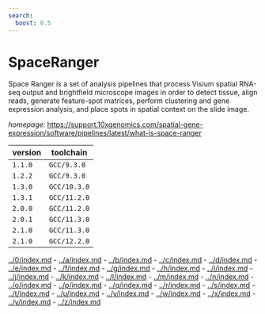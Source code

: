 ```yaml
---
search:
  boost: 0.5
---
```

# SpaceRanger

Space Ranger is a set of analysis pipelines that process Visium spatial RNA-seq output and brightfield microscope images in order to detect tissue, align reads, generate feature-spot matrices, perform clustering and gene expression analysis, and place spots in spatial context on the slide image.

*homepage*: <https://support.10xgenomics.com/spatial-gene-expression/software/pipelines/latest/what-is-space-ranger>

version | toolchain
--------|----------
``1.1.0`` | ``GCC/9.3.0``
``1.2.2`` | ``GCC/9.3.0``
``1.3.0`` | ``GCC/10.3.0``
``1.3.1`` | ``GCC/11.2.0``
``2.0.0`` | ``GCC/11.2.0``
``2.0.1`` | ``GCC/11.3.0``
``2.1.0`` | ``GCC/11.3.0``
``2.1.0`` | ``GCC/12.2.0``

[../0/index.md](0) - [../a/index.md](a) - [../b/index.md](b) - [../c/index.md](c) - [../d/index.md](d) - [../e/index.md](e) - [../f/index.md](f) - [../g/index.md](g) - [../h/index.md](h) - [../i/index.md](i) - [../j/index.md](j) - [../k/index.md](k) - [../l/index.md](l) - [../m/index.md](m) - [../n/index.md](n) - [../o/index.md](o) - [../p/index.md](p) - [../q/index.md](q) - [../r/index.md](r) - [../s/index.md](s) - [../t/index.md](t) - [../u/index.md](u) - [../v/index.md](v) - [../w/index.md](w) - [../x/index.md](x) - [../y/index.md](y) - [../z/index.md](z)

